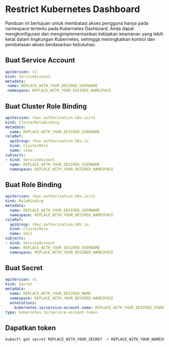 # Restrict Kubernetes Dashboard

Panduan ini bertujuan untuk membatasi akses pengguna hanya pada namespace tertentu pada Kubernetes Dashboard. Anda dapat mengkonfigurasi dan mengimplementasikan kebijakan keamanan yang lebih ketat dalam lingkungan Kubernetes, sehingga meningkatkan kontrol dan pembatasan akses berdasarkan kebutuhan.

## Buat Service Account
```yaml
apiVersion: v1
kind: ServiceAccount
metadata:
 name: REPLACE_WITH_YOUR_DESIRED_USERNAME
 namespace: REPLACE_WITH_YOUR_DESIRED_NAMESPACE
```

## Buat Cluster Role Binding
```yaml
apiVersion: rbac.authorization.k8s.io/v1
kind: ClusterRoleBinding
metadata:
  name: REPLACE_WITH_YOUR_DESIRED_USERNAME
roleRef:
  apiGroup: rbac.authorization.k8s.io
  kind: ClusterRole
  name: view
subjects:
- kind: ServiceAccount
  name: REPLACE_WITH_YOUR_DESIRED_USERNAME
  namespace: REPLACE_WITH_YOUR_DESIRED_NAMESPACE
```

## Buat Role Binding
```yaml
apiVersion: rbac.authorization.k8s.io/v1
kind: RoleBinding
metadata:
  name: REPLACE_WITH_YOUR_DESIRED_USERNAME
  namespace: REPLACE_WITH_YOUR_DESIRED_NAMESPACE
roleRef:
  apiGroup: rbac.authorization.k8s.io
  kind: ClusterRole
  name: edit
subjects:
- kind: ServiceAccount
  name: REPLACE_WITH_YOUR_DESIRED_USERNAME
  namespace: REPLACE_WITH_YOUR_DESIRED_NAMESPACE
```

## Buat Secret
```yaml
apiVersion: v1
kind: Secret
metadata:
  name: REPLACE_WITH_YOUR_DESIRED_NAME
  namespace: REPLACE_WITH_YOUR_DESIRED_NAMESPACE
  annotations:
    kubernetes.io/service-account.name: REPLACE_WITH_YOUR_DESIRED_USERNAME
type: kubernetes.io/service-account-token
```

## Dapatkan token
```bash
kubectl get secret REPLACE_WITH_YOUR_SECRET -n REPLACE_WITH_YOUR_NAMESPACE -o jsonpath={".data.token"} | base64 -d
```
